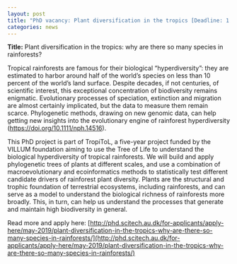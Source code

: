 ```yaml
---
layout: post
title: "PhD vacancy: Plant diversification in the tropics [Deadline: 1 May]"
categories: news
---
```


**Title:**
Plant diversification in the tropics: why are there so many species in rainforests? 

Tropical rainforests are famous for their biological “hyperdiversity”: they are estimated to harbor around half of the world’s species on less than 10 percent of the world’s land surface. Despite decades, if not centuries, of scientific interest, this exceptional concentration of biodiversity remains enigmatic. Evolutionary processes of speciation, extinction and migration are almost certainly implicated, but the data to measure them remain scarce. Phylogenetic methods, drawing on new genomic data, can help getting new insights into the evolutionary engine of rainforest hyperdiversity (https://doi.org/10.1111/nph.14516).
<!--more-->
This PhD project is part of TropiToL, a five-year project funded by the VILLUM foundation aiming to use the Tree of Life to understand the biological hyperdiversity of tropical rainforests. We will build and apply phylogenetic trees of plants at different scales, and use a combination of macroevolutionary and ecoinformatics methods to statistically test different candidate drivers of rainforest plant diversity. Plants are the structural and trophic foundation of terrestrial ecosystems, including rainforests, and can serve as a model to understand the biological richness of rainforests more broadly. This, in turn, can help us understand the processes that generate and maintain high biodiversity in general.

Read more and apply here: [http://phd.scitech.au.dk/for-applicants/apply-here/may-2019/plant-diversification-in-the-tropics-why-are-there-so-many-species-in-rainforests/](http://phd.scitech.au.dk/for-applicants/apply-here/may-2019/plant-diversification-in-the-tropics-why-are-there-so-many-species-in-rainforests/)
